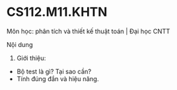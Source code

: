 # CS112.M11.KHTN
Môn học: phân tích  và thiết kế thuật toán | Đại học CNTT

Nội dung
1. Giới thiệu:
- Bộ test là gì? Tại sao cần?
- Tính đúng đắn và hiệu năng.
